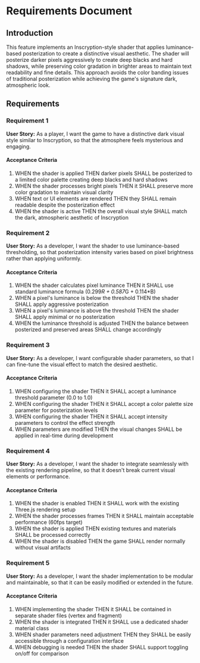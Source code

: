 # Requirements Document

## Introduction

This feature implements an Inscryption-style shader that applies luminance-based posterization to create a distinctive visual aesthetic. The shader will posterize darker pixels aggressively to create deep blacks and hard shadows, while preserving color gradation in brighter areas to maintain text readability and fine details. This approach avoids the color banding issues of traditional posterization while achieving the game's signature dark, atmospheric look.

## Requirements

### Requirement 1

**User Story:** As a player, I want the game to have a distinctive dark visual style similar to Inscryption, so that the atmosphere feels mysterious and engaging.

#### Acceptance Criteria

1. WHEN the shader is applied THEN darker pixels SHALL be posterized to a limited color palette creating deep blacks and hard shadows
2. WHEN the shader processes bright pixels THEN it SHALL preserve more color gradation to maintain visual clarity
3. WHEN text or UI elements are rendered THEN they SHALL remain readable despite the posterization effect
4. WHEN the shader is active THEN the overall visual style SHALL match the dark, atmospheric aesthetic of Inscryption

### Requirement 2

**User Story:** As a developer, I want the shader to use luminance-based thresholding, so that posterization intensity varies based on pixel brightness rather than applying uniformly.

#### Acceptance Criteria

1. WHEN the shader calculates pixel luminance THEN it SHALL use standard luminance formula (0.299*R + 0.587*G + 0.114*B)
2. WHEN a pixel's luminance is below the threshold THEN the shader SHALL apply aggressive posterization
3. WHEN a pixel's luminance is above the threshold THEN the shader SHALL apply minimal or no posterization
4. WHEN the luminance threshold is adjusted THEN the balance between posterized and preserved areas SHALL change accordingly

### Requirement 3

**User Story:** As a developer, I want configurable shader parameters, so that I can fine-tune the visual effect to match the desired aesthetic.

#### Acceptance Criteria

1. WHEN configuring the shader THEN it SHALL accept a luminance threshold parameter (0.0 to 1.0)
2. WHEN configuring the shader THEN it SHALL accept a color palette size parameter for posterization levels
3. WHEN configuring the shader THEN it SHALL accept intensity parameters to control the effect strength
4. WHEN parameters are modified THEN the visual changes SHALL be applied in real-time during development

### Requirement 4

**User Story:** As a developer, I want the shader to integrate seamlessly with the existing rendering pipeline, so that it doesn't break current visual elements or performance.

#### Acceptance Criteria

1. WHEN the shader is enabled THEN it SHALL work with the existing Three.js rendering setup
2. WHEN the shader processes frames THEN it SHALL maintain acceptable performance (60fps target)
3. WHEN the shader is applied THEN existing textures and materials SHALL be processed correctly
4. WHEN the shader is disabled THEN the game SHALL render normally without visual artifacts

### Requirement 5

**User Story:** As a developer, I want the shader implementation to be modular and maintainable, so that it can be easily modified or extended in the future.

#### Acceptance Criteria

1. WHEN implementing the shader THEN it SHALL be contained in separate shader files (vertex and fragment)
2. WHEN the shader is integrated THEN it SHALL use a dedicated shader material class
3. WHEN shader parameters need adjustment THEN they SHALL be easily accessible through a configuration interface
4. WHEN debugging is needed THEN the shader SHALL support toggling on/off for comparison